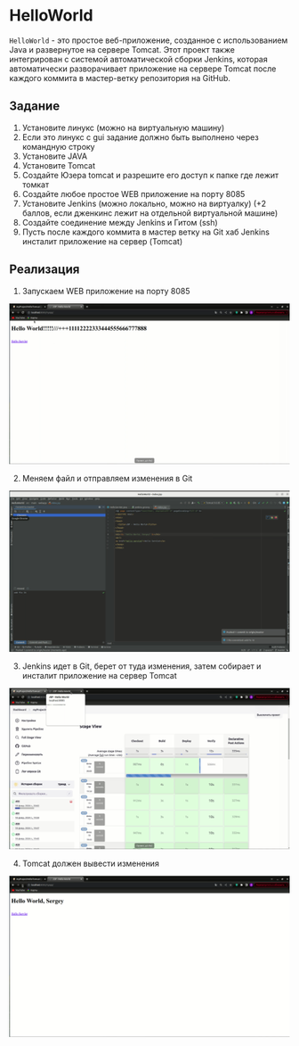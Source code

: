 # HelloWorld

`HelloWorld` - это простое веб-приложение, созданное с использованием Java и развернутое на сервере Tomcat.
Этот проект также интегрирован с системой автоматической сборки Jenkins, которая автоматически разворачивает приложение
на сервере Tomcat после каждого коммита в мастер-ветку репозитория на GitHub.

## Задание

1. Установите линукс (можно на виртуальную машину)
2. Если это линукс с gui задание должно быть выполнено через командную строку
3. Установите JAVA
4. Установите Tomcat
5. Создайте Юзера tomcat и разрешите его доступ к папке где лежит томкат
6. Создайте любое простое WEB приложение на порту 8085
7. Установите Jenkins (можно локально, можно на виртуалку) (+2 баллов, если дженкинс лежит на отдельной виртуальной
   машине)
8. Создайте соединение между Jenkins и Гитом (ssh)
9. Пусть после каждого коммита в мастер ветку на Git хаб Jenkins инсталит приложение на сервер (Tomcat)

## Реализация

1. Запускаем WEB приложение на порту 8085

![Первый этап](./docs/img/Stage1.png)

2. Меняем файл и отправляем изменения в Git

![Второй этап](./docs/img/Stage2.png)

3. Jenkins идет в Git, берет от туда изменения, затем собирает и инсталит приложение на сервер Tomcat

![Третий этап](./docs/img/Stage3.png)

4. Tomcat должен вывести изменения

![Четвертый этап](./docs/img/Stage4.png)
